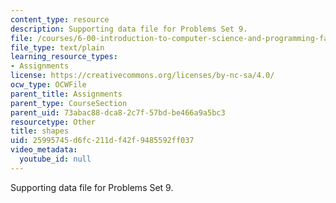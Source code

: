 ```yaml
---
content_type: resource
description: Supporting data file for Problems Set 9.
file: /courses/6-00-introduction-to-computer-science-and-programming-fall-2008/25995745d6fc211df42f9485592ff037_shapes.txt
file_type: text/plain
learning_resource_types:
- Assignments
license: https://creativecommons.org/licenses/by-nc-sa/4.0/
ocw_type: OCWFile
parent_title: Assignments
parent_type: CourseSection
parent_uid: 73abac88-dca8-2c7f-57bd-be466a9a5bc3
resourcetype: Other
title: shapes
uid: 25995745-d6fc-211d-f42f-9485592ff037
video_metadata:
  youtube_id: null
---
```

Supporting data file for Problems Set 9.